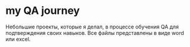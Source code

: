 # my QA journey
Небольшие проекты, которые я делал, в процессе обучения QA для подтверждения своих навыков.
Все файлы представлены в виде word или excel.
